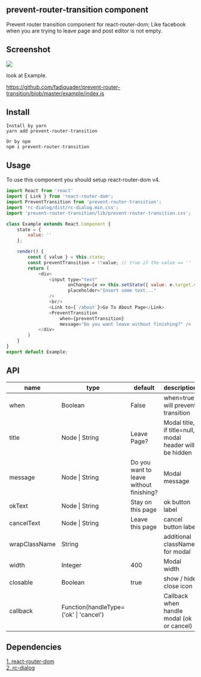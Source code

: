 ## prevent-router-transition component

Prevent router transition component for react-router-dom; Like facebook when you are trying to leave page and post editor is not empty.
## Screenshot

<img src="https://raw.githubusercontent.com/fadiquader/prevent-router-transition/master/screenshot.gif" />

look at Example.

https://github.com/fadiquader/prevent-router-transition/blob/master/example/index.js

## Install
```
Install by yarn
yarn add prevent-router-transition

Or by npm
npm i prevent-router-transition
```

## Usage
To use this component you should setup react-router-dom v4.

```js
import React from 'react'
import { Link } from 'react-router-dom';
import PreventTransition from 'prevent-router-transition';
import 'rc-dialog/dist/rc-dialog.min.css';
import 'prevent-router-transition/lib/prevent-router-transition.css';

class Example extends React.Component {
    state = {
        value: ''
    };

    render() {
        const { value } = this.state;
        const preventTransition = !!value; // true if the value == ''
        return (
            <div>
                <input type="text"
                       onChange={e => this.setState({ value: e.target.value })}
                       placeholder="Insert some text..."
                />
                <br/>
                <Link to={`/about`}>Go To About Page</Link>
                <PreventTransition
                    when={preventTransition}
                    message="Do you want leave without finishing?" />
            </div>
        )
    }
}
export default Example;

```
## API

<table class="table table-bordered table-striped">
    <thead>
    <tr>
        <th style="width: 100px;">name</th>
        <th style="width: 50px;">type</th>
        <th>default</th>
        <th>description</th>
    </tr>
    </thead>
    <tbody>
          <tr>
              <td>when</td>
              <td>Boolean</td>
              <td>False</td>
              <td>when=true, will prevent transition </td>
          </tr>
          <tr>
              <td>title</td>
              <td>Node | String</td>
              <td>Leave Page?</td>
              <td>Modal title, if title=null, modal header will be hidden</td>
          </tr>
          <tr>
              <td>message</td>
              <td>Node | String</td>
              <td>Do you want to leave without finishing?</td>
              <td>Modal message </td>
          </tr>
          <tr>
              <td>okText</td>
              <td>Node | String</td>
              <td>Stay on this page</td>
              <td>ok button label</td>
          </tr>
          <tr>
              <td>cancelText</td>
              <td>Node | String</td>
              <td>Leave this page</td>
              <td>cancel button label</td>
          </tr>
          <tr>
              <td>wrapClassName</td>
              <td>String</td>
              <td></td>
              <td>additional className for modal</td>
          </tr>
          <tr>
              <td>width</td>
              <td>Integer</td>
              <td>400</td>
              <td>Modal width</td>
          </tr>
          <tr>
              <td>closable</td>
              <td>Boolean</td>
              <td>true</td>
              <td>show / hide close icon</td>
          </tr>
          <tr>
              <td>callback</td>
              <td>Function(handleType=('ok' | 'cancel')</td>
              <td></td>
              <td>Callback when handle modal (ok or cancel)</td>
          </tr>
    </tbody>
</table>

## Dependencies
[1. react-router-dom](https://github.com/ReactTraining/react-router/tree/master/packages/react-router-dom)
<br>
[2. rc-dialog](https://github.com/react-component/dialog)


